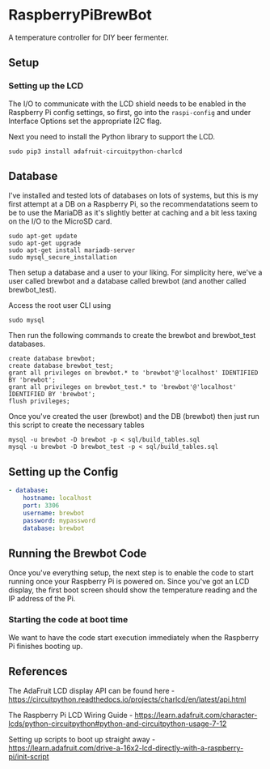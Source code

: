 # RaspberryPiBrewBot
A temperature controller for DIY beer fermenter. 

## Setup

### Setting up the LCD
The I/O to communicate with the LCD shield needs to be enabled in the Raspberry Pi config settings, 
so first, go into the ```raspi-config``` and under Interface Options set the appropriate I2C flag. 

Next you need to install the Python library to support the LCD.
```
sudo pip3 install adafruit-circuitpython-charlcd
```

## Database
I've installed and tested lots of databases on lots of systems, but this is my first attempt at a DB on 
a Raspberry Pi, so the recommendatations seem to be to use the MariaDB as it's slightly better at caching
and a bit less taxing on the I/O to the MicroSD card. 

```
sudo apt-get update
sudo apt-get upgrade
sudo apt-get install mariadb-server
sudo mysql_secure_installation
```

Then setup a database and a user to your liking. For simplicity here, we've a user called brewbot and a 
database called brewbot (and another called brewbot_test). 

Access the root user CLI using

```
sudo mysql
```

Then run the following commands to create the brewbot and brewbot_test databases.


```
create database brewbot;
create database brewbot_test;
grant all privileges on brewbot.* to 'brewbot'@'localhost' IDENTIFIED BY 'brewbot';
grant all privileges on brewbot_test.* to 'brewbot'@'localhost' IDENTIFIED BY 'brewbot';
flush privileges;
```

Once you've created the user (brewbot) and the DB (brewbot) then just run this script to create the necessary tables

```
mysql -u brewbot -D brewbot -p < sql/build_tables.sql 
mysql -u brewbot -D brewbot_test -p < sql/build_tables.sql 
```

## Setting up the Config
```yaml
- database:
    hostname: localhost
    port: 3306
    username: brewbot
    password: mypassword
    database: brewbot
```

## Running the Brewbot Code
Once you've everything setup, the next step is to enable the code to start running once your Raspberry Pi is powered on. 
Since you've got an LCD display, the first boot screen should show the temperature reading and the IP address of the Pi. 

### Starting the code at boot time
We want to have the code start execution immediately when the Raspberry Pi finishes booting up. 


## References
The AdaFruit LCD display API can be found here - https://circuitpython.readthedocs.io/projects/charlcd/en/latest/api.html

The Raspberry Pi LCD Wiring Guide - https://learn.adafruit.com/character-lcds/python-circuitpython#python-and-circuitpython-usage-7-12

Setting up scripts to boot up straight away - https://learn.adafruit.com/drive-a-16x2-lcd-directly-with-a-raspberry-pi/init-script
